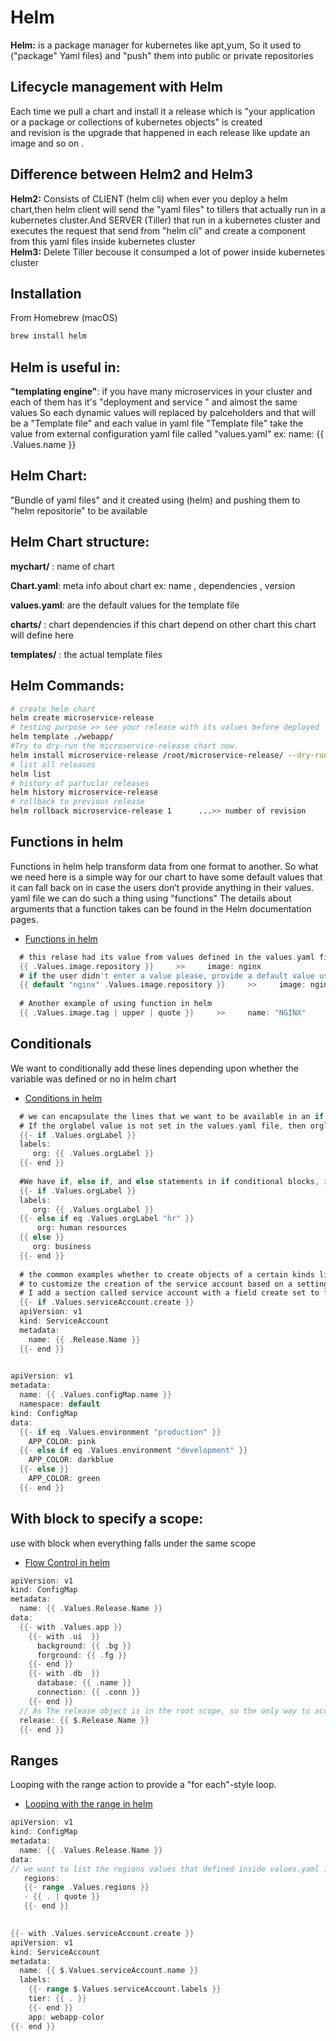 # Helm

**Helm:** is a package manager for kubernetes like apt,yum, So it used to ("package" Yaml files) and "push" them into public or private repositories

## Lifecycle management with Helm 
 Each time we pull a chart and install it a release which is "your application or a package or collections of kubernetes objects" is created  
 and revision is the upgrade that happened in each release like update an image and so on .


## Difference between Helm2 and Helm3
**Helm2:** Consists of CLIENT (helm cli) when ever you deploy a helm chart,then helm client will send the "yaml files" to tillers that actually run in a kubernetes cluster.And SERVER (Tiller) that run in a kubernetes cluster and executes the request that send from "helm cli" and create a component from this yaml files inside kubernetes cluster  
**Helm3:** Delete Tiller becouse it consumped a lot of power inside kubernetes cluster

## Installation

From Homebrew (macOS)
```bash
brew install helm
```

## Helm is useful in:

**"templating engine"**: 
      if you have many microservices in your cluster and each of them has it's "deployment and service " and almost the same values
      So each dynamic values will replaced by palceholders and that will be a "Template file" and each value in yaml file "Template file" 
      take the value from external configuration yaml file called "values.yaml" ex:  name: {{ .Values.name }} 
      
## Helm Chart:
"Bundle of yaml files" and it created using (helm) and pushing them to "helm repositorie" to be available

## Helm Chart structure: 

**mychart/** : name of chart

**Chart.yaml**: meta info about chart ex: name , dependencies , version

**values.yaml**: are the default values for the template file 

**charts/** : chart dependencies if this chart depend on other chart this chart will define here

**templates/** : the actual template files

## Helm Commands:
```bash
# create helm chart
helm create microservice-release
# testing purpose >> see your release with its values before deployed
helm template ./webapp/
#Try to dry-run the microservice-release chart now.
helm install microservice-release /root/microservice-release/ --dry-run
# list all releases
helm list
# history of partuclar releases
helm history microservice-release
# rollback to previous release 
helm rollback microservice-release 1      ...>> number of revision

```

## Functions in helm 

Functions in helm help transform data from one format to another.
So what we need here is a simple way for our chart to have some default values that it can fall back on in case the users don’t provide anything in their values. yaml file we can do such a thing using "functions" 
The details about arguments that a function takes can be found in the Helm documentation pages.
 - [Functions in helm](https://helm.sh/docs/chart_template_guide/function_list/)
 
```go 
  # this relase had its value from values defined in the values.yaml file
  {{ .Values.image.repository }}     >>     image: nginx
  # if the user didn't enter a value please, provide a default value using default func.
  {{ default "nginx" .Values.image.repository }}     >>     image: nginx
  
  # Another example of using function in helm
  {{ .Values.image.tag | upper | quote }}     >>     name: "NGINX"
```
## Conditionals

We want to conditionally add these lines depending upon whether the variable was defined or no in helm chart 
 - [Conditions in helm](https://helm.sh/docs/chart_template_guide/control_structures/#ifelse)
```go 
  # we can encapsulate the lines that we want to be available in an if conditional block only if the orglabel value is defined.use "-" to ride of spaces
  # If the orglabel value is not set in the values.yaml file, then orglabel won't be available in the output file either.
  {{- if .Values.orgLabel }}
  labels:
     org: {{ .Values.orgLabel }} 
  {{- end }}
  
  #We have if, else if, and else statements in if conditional blocks, in Helm charts 
  {{- if .Values.orgLabel }}
  labels:
     org: {{ .Values.orgLabel }} 
  {{- else if eq .Values.orgLabel "hr" }}  
      org: human resources 
  {{ else }}
     org: business
  {{- end }}
  
  # the common examples whether to create objects of a certain kinds like serviceaccount or not.I want to provide an option for the user 
  # to customize the creation of the service account based on a setting in the values.yaml file.
  # I add a section called service account with a field create set to true, and I only want to create the service account if this field is set to true.
  {{- if .Values.serviceAccount.create }}
  apiVersion: v1
  kind: ServiceAccount
  metadata:
    name: {{ .Release.Name }}
  {{- end }}
  
```
```go 
apiVersion: v1
metadata:
  name: {{ .Values.configMap.name }}
  namespace: default
kind: ConfigMap
data:
  {{- if eq .Values.environment "production" }}
    APP_COLOR: pink
  {{- else if eq .Values.environment "development" }}
    APP_COLOR: darkblue
  {{- else }}
    APP_COLOR: green
  {{- end }}
```

## With block to specify a scope:

use with block when everything falls under the same scope 
- [Flow Control in helm](https://helm.sh/docs/chart_template_guide/control_structures/#modifying-scope-using-with)

```go 
apiVersion: v1
kind: ConfigMap
metadata:
  name: {{ .Values.Release.Name }}
data:
  {{- with .Values.app }}
    {{- with .ui  }} 
      background: {{ .bg }}
      forground: {{ .fg }}
    {{- end }}
    {{- with .db  }}
      database: {{ .name }}
      connection: {{ .conn }}
    {{- end }}
  // As The release object is in the root scope, so the only way to access it is using $ that will take you all the way to the root
  release: {{ $.Release.Name }}   
  {{- end }}
```

## Ranges
Looping with the range action to provide a "for each"-style loop.
- [Looping with the range in helm](https://helm.sh/docs/chart_template_guide/control_structures/#looping-with-the-range-action)

```go 
apiVersion: v1
kind: ConfigMap
metadata:
  name: {{ .Values.Release.Name }}
data:
// we want to list the regions values that defined inside values.yaml in the form of a list or an array with each region inside a quote.
   regions: 
   {{- range .Values.regions }}
   - {{ . | quote }}
   {{- end }}
   
```
```go
{{- with .Values.serviceAccount.create }}
apiVersion: v1
kind: ServiceAccount
metadata:
  name: {{ $.Values.serviceAccount.name }}
  labels:
    {{- range $.Values.serviceAccount.labels }}
    tier: {{ . }}
    {{- end }}
    app: webapp-color
{{- end }}
```



